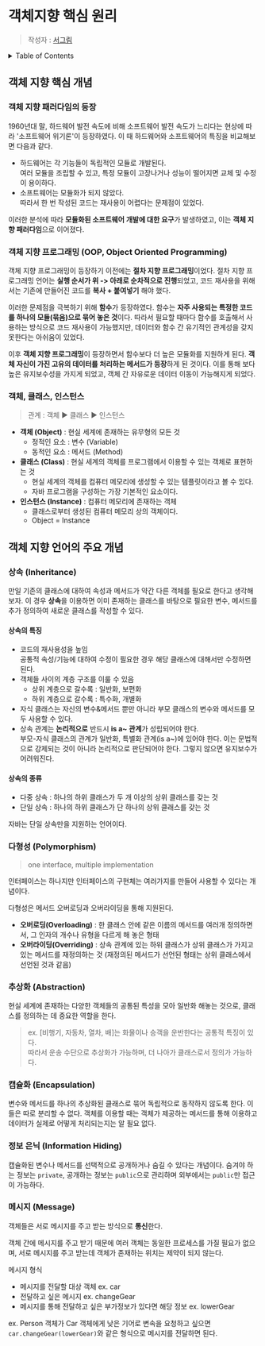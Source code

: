 # 객체지향 핵심 원리

> 작성자 : [서그림](https://github.com/Seogeurim)

<details>
<summary>Table of Contents</summary>

- [객체 지향 핵심 개념](#객체-지향-핵심-개념)
- [객체 지향 언어의 주요 개념](#객체-지향-언어의-주요-개념)

</details>

## 객체 지향 핵심 개념

### 객체 지향 패러다임의 등장

1960년대 말, 하드웨어 발전 속도에 비해 소프트웨어 발전 속도가 느리다는 현상에 따라 '소프트웨어 위기론'이 등장하였다. 이 때 하드웨어와 소프트웨어의 특징을 비교해보면 다음과 같다.

- 하드웨어는 각 기능들이 독립적인 모듈로 개발된다.  
   여러 모듈을 조립할 수 있고, 특정 모듈이 고장나거나 성능이 떨어지면 교체 및 수정이 용이하다.
- 소프트웨어는 모듈화가 되지 않았다.  
   따라서 한 번 작성된 코드는 재사용이 어렵다는 문제점이 있었다.

이러한 분석에 따라 **모듈화된 소프트웨어 개발에 대한 요구**가 발생하였고, 이는 **객체 지향 패러다임**으로 이어졌다.

### 객체 지향 프로그래밍 (OOP, Object Oriented Programming)

객체 지향 프로그래밍이 등장하기 이전에는 **절차 지향 프로그래밍**이었다. 절차 지향 프로그래밍 언어는 **실행 순서가 위 -> 아래로 순차적으로 진행**되었고, 코드 재사용을 위해서는 기존에 만들어진 코드를 **복사 + 붙여넣기** 해야 했다.

이러한 문제점을 극복하기 위해 **함수**가 등장하였다. 함수는 **자주 사용되는 특정한 코드를 하나의 모듈(묶음)으로 묶어 놓은 것**이다. 따라서 필요할 때마다 함수를 호출해서 사용하는 방식으로 코드 재사용이 가능했지만, 데이터와 함수 간 유기적인 관계성을 갖지 못한다는 아쉬움이 있었다.

이후 **객체 지향 프로그래밍**이 등장하면서 함수보다 더 높은 모듈화를 지원하게 된다. **객체 자신이 가진 고유의 데이터를 처리하는 메서드가 등장**하게 된 것이다. 이를 통해 보다 높은 유지보수성을 가지게 되었고, 객체 간 자유로운 데이터 이동이 가능해지게 되었다.

### 객체, 클래스, 인스턴스

> 관계 : 객체 ▶︎ 클래스 ▶︎ 인스턴스

- **객체 (Object)** : 현실 세계에 존재하는 유무형의 모든 것
  - 정적인 요소 : 변수 (Variable)
  - 동적인 요소 : 메서드 (Method)
- **클래스 (Class)** : 현실 세계의 객체를 프로그램에서 이용할 수 있는 객체로 표현하는 것
  - 현실 세계의 객체를 컴퓨터 메모리에 생성할 수 있는 템플릿이라고 볼 수 있다.
  - 자바 프로그램을 구성하는 가장 기본적인 요소이다.
- **인스턴스 (Instance)** : 컴퓨터 메모리에 존재하는 객체
  - 클래스로부터 생성된 컴퓨터 메모리 상의 객체이다.
  - Object = Instance

## 객체 지향 언어의 주요 개념

### 상속 (Inheritance)

만일 기존의 클래스에 대하여 속성과 메서드가 약간 다른 객체를 필요로 한다고 생각해보자. 이 경우 **상속**을 이용하면 이미 존재하는 클래스를 바탕으로 필요한 변수, 메서드를 추가 정의하여 새로운 클래스를 작성할 수 있다.

#### 상속의 특징

- 코드의 재사용성을 높임  
  공통적 속성/기능에 대하여 수정이 필요한 경우 해당 클래스에 대해서만 수정하면 된다.
- 객체들 사이의 계층 구조를 이룰 수 있음
  - 상위 계층으로 갈수록 : 일반화, 보편화
  - 하위 계층으로 갈수록 : 특수화, 개별화
- 자식 클래스는 자신의 변수&메서드 뿐만 아니라 부모 클래스의 변수와 메서드를 모두 사용할 수 있다.
- 상속 관계는 **논리적으로** 반드시 **is a~ 관계**가 성립되어야 한다.  
   부모-자식 클래스의 관계가 일반화, 특별화 관계(is a~)에 있어야 한다. 이는 문법적으로 강제되는 것이 아니라 논리적으로 판단되어야 한다. 그렇지 않으면 유지보수가 어려워진다.

#### 상속의 종류

- 다중 상속 : 하나의 하위 클래스가 두 개 이상의 상위 클래스를 갖는 것
- 단일 상속 : 하나의 하위 클래스가 단 하나의 상위 클래스를 갖는 것

자바는 단일 상속만을 지원하는 언어이다.

### 다형성 (Polymorphism)

> one interface, multiple implementation

인터페이스는 하나지만 인터페이스의 구현체는 여러가지를 만들어 사용할 수 있다는 개념이다.

다형성은 메서드 오버로딩과 오버라이딩을 통해 지원된다.

- **오버로딩(Overloading)** : 한 클래스 안에 같은 이름의 메서드를 여러개 정의하면서, 그 인자의 개수나 유형을 다르게 해 놓은 형태
- **오버라이딩(Overriding)** : 상속 관계에 있는 하위 클래스가 상위 클래스가 가지고 있는 메서드를 재정의하는 것 (재정의된 메서드가 선언된 형태는 상위 클래스에서 선언된 것과 같음)

### 추상화 (Abstraction)

현실 세계에 존재하는 다양한 객체들의 공통된 특성을 모아 일반화 해놓는 것으로, 클래스를 정의하는 데 중요한 역할을 한다.

> ex. [비행기, 자동차, 열차, 배]는 화물이나 승객을 운반한다는 공통적 특징이 있다.  
> 따라서 운송 수단으로 추상화가 가능하며, 더 나아가 클래스로서 정의가 가능하다.

### 캡슐화 (Encapsulation)

변수와 메서드를 하나의 추상화된 클래스로 묶어 독립적으로 동작하지 않도록 한다. 이들은 따로 분리할 수 없다. 객체를 이용할 때는 객체가 제공하는 메서드를 통해 이용하고 데이터가 실제로 어떻게 처리되는지는 알 필요 없다.

### 정보 은닉 (Information Hiding)

캡슐화된 변수나 메서드를 선택적으로 공개하거나 숨길 수 있다는 개념이다. 숨겨야 하는 정보는 `private`, 공개하는 정보는 `public`으로 관리하며 외부에서는 `public`만 접근이 가능하다.

### 메시지 (Message)

객체들은 서로 메시지를 주고 받는 방식으로 **통신**한다.

객체 간에 메시지를 주고 받기 때문에 여러 객체는 동일한 프로세스를 가질 필요가 없으며, 서로 메시지를 주고 받는데 객체가 존재하는 위치는 제약이 되지 않는다.

메시지 형식

- 메시지를 전달할 대상 객체 ex. car
- 전달하고 싶은 메시지 ex. changeGear
- 메시지를 통해 전달하고 싶은 부가정보가 있다면 해당 정보 ex. lowerGear

ex. Person 객체가 Car 객체에게 낮은 기어로 변속을 요청하고 싶으면 `car.changeGear(lowerGear)`와 같은 형식으로 메시지를 전달하면 된다.
